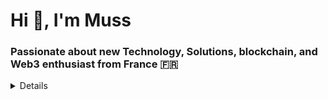 <h1>Hi 👋, I'm Muss</h1>
<h3>Passionate about new Technology, Solutions, blockchain, and Web3 enthusiast from France 🇫🇷</h3>

<details>

## About Me 🙋‍♂️
<!-- <p align="left"> <a href="https://twitter.com/tho6666" target="blank"><img src="https://img.shields.io/twitter/follow/tho6666?logo=twitter&style=for-the-badge" alt="@Tho6666" /></a> </p> -->

- 🔭 I’m currently working on **open source project Gnoland blockchain**

- 🌱 I’m currently learning **blockchain and web3**

<!-- - 👯 I’m looking to collaborate on **GNO** -->

- 💬 About Me : **A relentless explorer in the realm of technology, I thrive on the challenge of mastering new tools and frameworks. With a passion for blockchain and Web3, I aim to push the boundaries of what's possible and contribute to the ever-evolving tech landscape.**


<!-- <h3 align="left">Connect with me:</h3>
<p align="left">
<!-- <a href="https://twitter.com/" target="blank"><img align="center" src="https://raw.githubusercontent.com/rahuldkjain/github-profile-readme-generator/master/src/images/icons/Social/twitter.svg" alt="tho6666" height="30" width="40" /></a> -->
</p>
</p>

<hr />
<h3 align="left">Tools and Languages:</h3>

<div align="left">
  <img src="https://cdn.jsdelivr.net/gh/devicons/devicon/icons/go/go-original.svg" height="40" alt="go logo"  />
  <img width="12" />
  <img src="https://cdn.jsdelivr.net/gh/devicons/devicon/icons/javascript/javascript-original.svg" height="40" alt="javascript logo"  />
  <img width="12" />
  <img src="https://cdn.jsdelivr.net/gh/devicons/devicon/icons/html5/html5-original.svg" height="40" alt="html logo"  />
  <img width="12" />
  <img src="https://cdn.jsdelivr.net/gh/devicons/devicon/icons/css3/css3-original.svg" height="40" alt="css logo"  />
  <img width="12" />
  <img src="https://cdn.jsdelivr.net/gh/devicons/devicon/icons/react/react-original.svg" height="40" alt="react logo"  />
  <img width="12" />
  <img src="https://i0.wp.com/static-00.iconduck.com/assets.00/rust-icon-2048x2047-5s6wkmk1.png?ssl=1" height="40" alt="rust logo"  />
  <img width="12" />
  <img src="https://cdn.jsdelivr.net/gh/devicons/devicon/icons/c/c-original.svg" height="40" alt="c logo"  />
  <img width="12" />
  <img src="https://cdn.jsdelivr.net/gh/devicons/devicon/icons/linux/linux-original.svg" height="40" alt="linux logo"  />
  <img src="https://gnolang.github.io/blog/2024-05-21_the-gnome/src/banner.png" height="40" alt="gno logo"  />
</div>

###

<br>

## 📊 Stats
<div style="display: flex; justify-content: center; align-items: center;">
    <p>
        <img align="left" src="https://github-readme-stats.vercel.app/api/top-langs?username=mous1985&show_icons=true&locale=en&layout=compact&theme=radical&border_radius=20" alt="muss" />
    </p>
    <p>
        <img align="right" src="https://github-readme-stats.vercel.app/api?username=mous1985&show_icons=true&locale=en&theme=radical&border_radius=40&show=reviews,discussions_started,discussions_answered,prs_merged,prs_merged_percentage" alt="muss" />
    </p>
</div>

<!-- <p><img align="center" src="https://github-readme-streak-stats.herokuapp.com/?user=muss&theme=radical&border_radius=40&card_width=350" alt="muss" /></p> -->

<!-- <p align="left"> <a href="https://github.com/ryo-ma/github-profile-trophy"><img src="https://github-profile-trophy.vercel.app/?username=muss&theme=onedark" alt="muss" /></a> </p> -->
